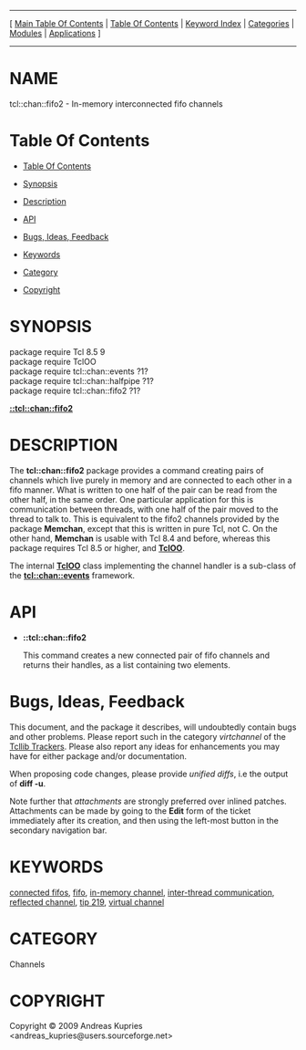 
[//000000001]: # (tcl::chan::fifo2 \- Reflected/virtual channel support)
[//000000002]: # (Generated from file 'tcllib\_fifo2\.man' by tcllib/doctools with format 'markdown')
[//000000003]: # (Copyright &copy; 2009 Andreas Kupries <andreas\_kupries@users\.sourceforge\.net>)
[//000000004]: # (tcl::chan::fifo2\(n\) 1 tcllib "Reflected/virtual channel support")

<hr> [ <a href="../../../../toc.md">Main Table Of Contents</a> &#124; <a
href="../../../toc.md">Table Of Contents</a> &#124; <a
href="../../../../index.md">Keyword Index</a> &#124; <a
href="../../../../toc0.md">Categories</a> &#124; <a
href="../../../../toc1.md">Modules</a> &#124; <a
href="../../../../toc2.md">Applications</a> ] <hr>

# NAME

tcl::chan::fifo2 \- In\-memory interconnected fifo channels

# <a name='toc'></a>Table Of Contents

  - [Table Of Contents](#toc)

  - [Synopsis](#synopsis)

  - [Description](#section1)

  - [API](#section2)

  - [Bugs, Ideas, Feedback](#section3)

  - [Keywords](#keywords)

  - [Category](#category)

  - [Copyright](#copyright)

# <a name='synopsis'></a>SYNOPSIS

package require Tcl 8\.5 9  
package require TclOO  
package require tcl::chan::events ?1?  
package require tcl::chan::halfpipe ?1?  
package require tcl::chan::fifo2 ?1?  

[__::tcl::chan::fifo2__](#1)  

# <a name='description'></a>DESCRIPTION

The __tcl::chan::fifo2__ package provides a command creating pairs of
channels which live purely in memory and are connected to each other in a fifo
manner\. What is written to one half of the pair can be read from the other half,
in the same order\. One particular application for this is communication between
threads, with one half of the pair moved to the thread to talk to\. This is
equivalent to the fifo2 channels provided by the package __Memchan__, except
that this is written in pure Tcl, not C\. On the other hand, __Memchan__ is
usable with Tcl 8\.4 and before, whereas this package requires Tcl 8\.5 or higher,
and __[TclOO](\.\./\.\./\.\./\.\./index\.md\#tcloo)__\.

The internal __[TclOO](\.\./\.\./\.\./\.\./index\.md\#tcloo)__ class implementing
the channel handler is a sub\-class of the
__[tcl::chan::events](\.\./virtchannel\_core/events\.md)__ framework\.

# <a name='section2'></a>API

  - <a name='1'></a>__::tcl::chan::fifo2__

    This command creates a new connected pair of fifo channels and returns their
    handles, as a list containing two elements\.

# <a name='section3'></a>Bugs, Ideas, Feedback

This document, and the package it describes, will undoubtedly contain bugs and
other problems\. Please report such in the category *virtchannel* of the
[Tcllib Trackers](http://core\.tcl\.tk/tcllib/reportlist)\. Please also report
any ideas for enhancements you may have for either package and/or documentation\.

When proposing code changes, please provide *unified diffs*, i\.e the output of
__diff \-u__\.

Note further that *attachments* are strongly preferred over inlined patches\.
Attachments can be made by going to the __Edit__ form of the ticket
immediately after its creation, and then using the left\-most button in the
secondary navigation bar\.

# <a name='keywords'></a>KEYWORDS

[connected fifos](\.\./\.\./\.\./\.\./index\.md\#connected\_fifos),
[fifo](\.\./\.\./\.\./\.\./index\.md\#fifo), [in\-memory
channel](\.\./\.\./\.\./\.\./index\.md\#in\_memory\_channel), [inter\-thread
communication](\.\./\.\./\.\./\.\./index\.md\#inter\_thread\_communication), [reflected
channel](\.\./\.\./\.\./\.\./index\.md\#reflected\_channel), [tip
219](\.\./\.\./\.\./\.\./index\.md\#tip\_219), [virtual
channel](\.\./\.\./\.\./\.\./index\.md\#virtual\_channel)

# <a name='category'></a>CATEGORY

Channels

# <a name='copyright'></a>COPYRIGHT

Copyright &copy; 2009 Andreas Kupries <andreas\_kupries@users\.sourceforge\.net>
